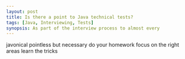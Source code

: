 ```yaml
---
layout: post
title: Is there a point to Java technical tests?
tags: [Java, Interviewing, Tests]
synopsis: As part of the interview process to almost every
---
```


javonical
pointless but necessary
do your homework
focus on the right areas
learn the tricks